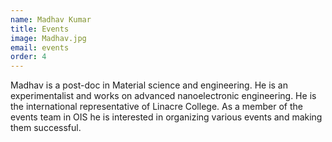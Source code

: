 ```yaml
---
name: Madhav Kumar
title: Events
image: Madhav.jpg
email: events
order: 4
---
```


Madhav is a post-doc in Material science and engineering. He is an experimentalist and works on advanced nanoelectronic engineering. He is the international representative of Linacre College. As a member of the events team in OIS he is interested in organizing various events and making them successful.
